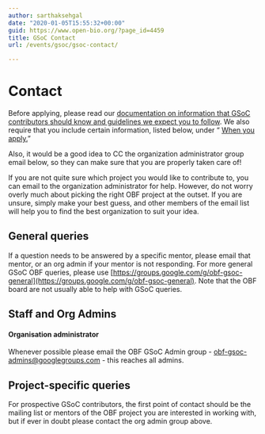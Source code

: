 ```yaml
---
author: sarthaksehgal
date: "2020-01-05T15:55:32+00:00"
guid: https://www.open-bio.org/?page_id=4459
title: GSoC Contact
url: /events/gsoc/gsoc-contact/

---
```

# Contact

Before applying, please read our [documentation on information that GSoC contributors should know and guidelines we expect you to follow](wp/events/gsoc/gsoc-guide). We also require that you include certain information, listed below, under “ [When you apply.](wp/events/gsoc/gsoc-guide#when-you-apply)”

Also, it would be a good idea to CC the organization administrator group email below, so they can make sure that you are properly taken care of!

If you are not quite sure which project you would like to contribute to, you can email to the organization administrator for help. However, do not worry overly much about picking the right OBF project at the outset. If you are unsure, simply make your best guess, and other members of the email list will help you to find the best organization to suit your idea.

## General queries

If a question needs to be answered by a specific mentor, please email that mentor, or an org admin if your mentor is not responding. For more general GSoC OBF queries, please use [https://groups.google.com/g/obf-gsoc-general](https://groups.google.com/g/obf-gsoc-general). Note that the OBF board are not usually able to help with GSoC queries.

## Staff and Org Admins

#### Organisation administrator

Whenever possible please email the OBF GSoC Admin group - [obf-gsoc-admins@googlegroups.com](mailto:obf-gsoc-admins@googlegroups.com) \- this reaches all admins.

## Project-specific queries

For prospective GSoC contributors, the first point of contact should be the mailing list or mentors of the OBF project you are interested in working with, but if ever in doubt please contact the org admin group above.
